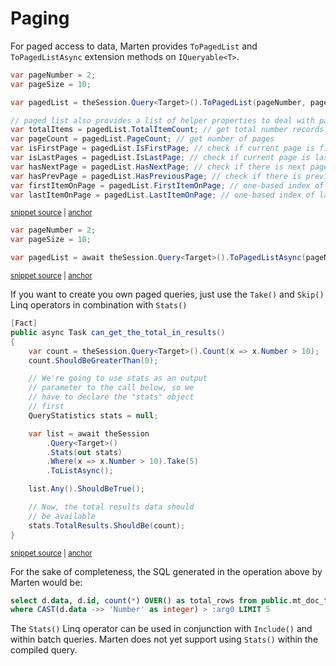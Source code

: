 # Paging

For paged access to data, Marten provides `ToPagedList` and `ToPagedListAsync` extension methods on `IQueryable<T>`.

<!-- snippet: sample_to_paged_list -->
<a id='snippet-sample_to_paged_list'></a>
```cs
var pageNumber = 2;
var pageSize = 10;

var pagedList = theSession.Query<Target>().ToPagedList(pageNumber, pageSize);

// paged list also provides a list of helper properties to deal with pagination aspects
var totalItems = pagedList.TotalItemCount; // get total number records
var pageCount = pagedList.PageCount; // get number of pages
var isFirstPage = pagedList.IsFirstPage; // check if current page is first page
var isLastPages = pagedList.IsLastPage; // check if current page is last page
var hasNextPage = pagedList.HasNextPage; // check if there is next page
var hasPrevPage = pagedList.HasPreviousPage; // check if there is previous page
var firstItemOnPage = pagedList.FirstItemOnPage; // one-based index of first item in current page
var lastItemOnPage = pagedList.LastItemOnPage; // one-based index of last item in current page
```
<sup><a href='https://github.com/JasperFx/marten/blob/master/src/LinqTests/Acceptance/statistics_and_paged_list.cs#L216-L231' title='Snippet source file'>snippet source</a> | <a href='#snippet-sample_to_paged_list' title='Start of snippet'>anchor</a></sup>
<!-- endSnippet -->

<!-- snippet: sample_to_paged_list_async -->
<a id='snippet-sample_to_paged_list_async'></a>
```cs
var pageNumber = 2;
var pageSize = 10;

var pagedList = await theSession.Query<Target>().ToPagedListAsync(pageNumber, pageSize);
```
<sup><a href='https://github.com/JasperFx/marten/blob/master/src/LinqTests/Acceptance/statistics_and_paged_list.cs#L240-L245' title='Snippet source file'>snippet source</a> | <a href='#snippet-sample_to_paged_list_async' title='Start of snippet'>anchor</a></sup>
<!-- endSnippet -->

If you want to create you own paged queries, just use the `Take()` and `Skip()` Linq operators in combination with `Stats()`

<!-- snippet: sample_using-query-statistics -->
<a id='snippet-sample_using-query-statistics'></a>
```cs
[Fact]
public async Task can_get_the_total_in_results()
{
    var count = theSession.Query<Target>().Count(x => x.Number > 10);
    count.ShouldBeGreaterThan(0);

    // We're going to use stats as an output
    // parameter to the call below, so we
    // have to declare the "stats" object
    // first
    QueryStatistics stats = null;

    var list = await theSession
        .Query<Target>()
        .Stats(out stats)
        .Where(x => x.Number > 10).Take(5)
        .ToListAsync();

    list.Any().ShouldBeTrue();

    // Now, the total results data should
    // be available
    stats.TotalResults.ShouldBe(count);
}
```
<sup><a href='https://github.com/JasperFx/marten/blob/master/src/LinqTests/Acceptance/statistics_and_paged_list.cs#L157-L183' title='Snippet source file'>snippet source</a> | <a href='#snippet-sample_using-query-statistics' title='Start of snippet'>anchor</a></sup>
<!-- endSnippet -->

For the sake of completeness, the SQL generated in the operation above by Marten would be:

```sql
select d.data, d.id, count(*) OVER() as total_rows from public.mt_doc_target as d
where CAST(d.data ->> 'Number' as integer) > :arg0 LIMIT 5
```

The `Stats()` Linq operator can be used in conjunction with `Include()` and within batch queries. Marten does not yet
support using `Stats()` within the compiled query.
